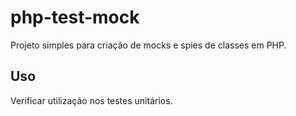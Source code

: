 # php-test-mock
Projeto simples para criação de mocks e spies de classes em PHP.

## Uso

Verificar utilização nos testes unitários.
